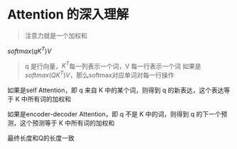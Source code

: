 # Attention 的深入理解

> 注意力就是一个加权和

$softmax(qK^{T})V$

> q 是行向量，$K^{T}$每一列表示一个词，V 每一行表示一个词
> 如果是$softmax(QK^{T})V$，那么softmax对应单词对每一行操作

如果是self Attention，即 q 来自 K 中的某个词，则得到 q 的新表达，这个表达等于 K 中所有词的加权和

如果是encoder-decoder Attention，即 q 不是 K 中的词，则得到 q 的下一个预测，这个预测等于 K 中所有词的加权和

最终长度和Q的长度一致
